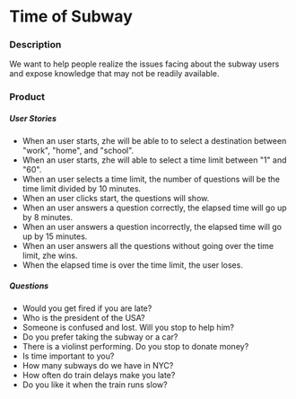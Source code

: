 # Time of Subway

### Description
We want to help people realize the issues facing about the subway users and expose knowledge that may not be readily available.

### Product
##### User Stories

- When an user starts, zhe will be able to to select a destination between "work", "home", and "school".
- When an user starts, zhe will able to select a time limit between "1" and "60".
- When an user selects a time limit, the number of questions will be the time limit divided by 10 minutes.
- When an user clicks start, the questions will show.
- When an user answers a question correctly, the elapsed time will go up by 8 minutes.
- When an user answers a question incorrectly, the elapsed time will go up by 15 minutes.
- When an user answers all the questions without going over the time limit, zhe wins.
- When the elapsed time is over the time limit, the user loses.

##### Questions
- Would you get fired if you are late?
- Who is the president of the USA?
- Someone is confused and lost. Will you stop to help him?
- Do you prefer taking the subway or a car?
- There is a violinst performing. Do you stop to donate money?
- Is time important to you?
- How many subways do we have in NYC?
- How often do train delays make you late?
- Do you like it when the train runs slow?

